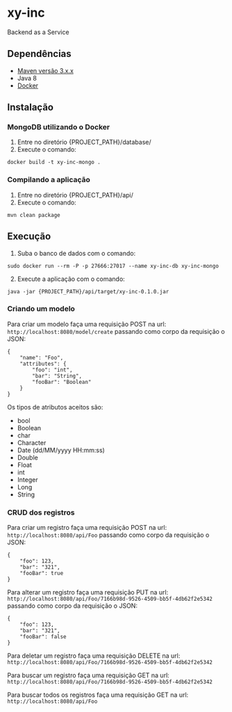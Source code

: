# xy-inc
Backend as a Service

## Dependências

* [Maven versão 3.x.x](https://maven.apache.org/)
* Java 8
* [Docker](https://www.docker.com/)

## Instalação

### MongoDB utilizando o Docker

1. Entre no diretório {PROJECT_PATH}/database/
2. Execute o comando:

```
docker build -t xy-inc-mongo .
```

### Compilando a aplicação

1. Entre no diretório {PROJECT_PATH}/api/
2. Execute o comando:

```
mvn clean package
```

## Execução


1. Suba o banco de dados com o comando:

```
sudo docker run --rm -P -p 27666:27017 --name xy-inc-db xy-inc-mongo
```

2. Execute a aplicação com o comando:

```
java -jar {PROJECT_PATH}/api/target/xy-inc-0.1.0.jar
```

### Criando um modelo

Para criar um modelo faça uma requisição POST na url: `http://localhost:8080/model/create` passando como corpo da requisição o JSON:

```
{
	"name": "Foo",
	"attributes": {
		"foo": "int",
		"bar": "String",
		"fooBar": "Boolean"
	}
}
```

Os tipos de atributos aceitos são:
* bool
* Boolean
* char
* Character
* Date (dd/MM/yyyy HH:mm:ss)
* Double
* Float
* int
* Integer
* Long
* String

### CRUD dos registros

Para criar um registro faça uma requisição POST na url: `http://localhost:8080/api/Foo` passando como corpo da requisição o JSON:

```
{
	"foo": 123,
	"bar": "321",
	"fooBar": true
}
```

Para alterar um registro faça uma requisição PUT na url: `http://localhost:8080/api/Foo/7166b98d-9526-4509-bb5f-4db62f2e5342` passando como corpo da requisição o JSON:

```
{
	"foo": 123,
	"bar": "321",
	"fooBar": false
}
```

Para deletar um registro faça uma requisição DELETE na url: `http://localhost:8080/api/Foo/7166b98d-9526-4509-bb5f-4db62f2e5342`

Para buscar um registro faça uma requisição GET na url: `http://localhost:8080/api/Foo/7166b98d-9526-4509-bb5f-4db62f2e5342`

Para buscar todos os registros faça uma requisição GET na url: `http://localhost:8080/api/Foo`

